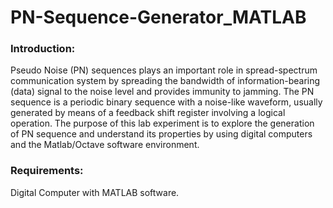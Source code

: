 # PN-Sequence-Generator_MATLAB

### Introduction:
Pseudo Noise (PN) sequences plays an important role in spread-spectrum communication system by spreading the bandwidth of information-bearing (data) signal to the noise level and provides immunity to jamming. The PN sequence is a periodic binary sequence with a noise-like waveform, usually generated by means of a feedback shift register involving a logical operation. The purpose of this lab experiment is to explore the generation of PN sequence and understand its properties by using digital computers and the Matlab/Octave software environment.

### Requirements:
Digital Computer with MATLAB software.
